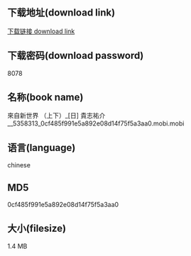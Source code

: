 ## 下载地址(download link)
[下载链接 download link](https://voluble-croquembouche-d321dc.netlify.app/?s=%E4%BE%86%E8%87%AA%E6%96%B0%E4%B8%96%E7%95%8C+%EF%BC%88%E4%B8%8A%E4%B8%8B%EF%BC%89_%5B%E6%97%A5%5D+%E8%B2%B4%E5%BF%97%E7%A5%90%E4%BB%8B__5358313_0cf485f991e5a892e08d14f75f5a3aa0.mobi)

## 下载密码(download password)
8078

## 名称(book name)
來自新世界 （上下）_[日] 貴志祐介__5358313_0cf485f991e5a892e08d14f75f5a3aa0.mobi.mobi

## 语言(language)
chinese

## MD5
0cf485f991e5a892e08d14f75f5a3aa0

## 大小(filesize)
1.4 MB
